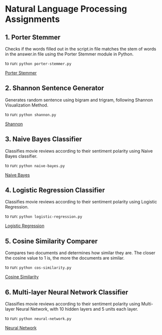 # Natural Language Processing Assignments

## 1. Porter Stemmer
Checks if the words filled out in the script.in file matches the stem of words in the answer.in file using the Porter Stemmer module in Python.

to run: ``python porter-stemmer.py``

[Porter Stemmer](./screenshots/porter-stemmer.PNG)

## 2. Shannon Sentence Generator
Generates random sentence using bigram and trigram, following Shannon Visualization Method.

to run: ``python shannon.py``

[Shannon](./screenshots/shannon.PNG)

## 3. Naive Bayes Classifier
Classifies movie reviews according to their sentiment polarity using Naive Bayes classifier.

to run: ``python naive-bayes.py``

[Naive Bayes](./screenshots/naive-bayes.PNG)

## 4. Logistic Regression Classifier
Classifies movie reviews according to their sentiment polarity using Logistic Regression.

to run: ``python logistic-regression.py``

[Logistic Regression](./screenshots/logistic-regression.PNG)

## 5. Cosine Similarity Comparer
Compares two documents and determines how similar they are. The closer the cosine value to 1 is, the more the documents are similar.

to run: ``python cos-similarity.py``

[Cosine Similarity](./screenshots/cosine-similarity.PNG)

## 6. Multi-layer Neural Network Classifier
Classifies movie reviews according to their sentiment polarity using Multi-layer Neural Network, with 10 hidden layers and 5 units each layer.

to run: ``python neural-network.py``

[Neural Network](./screenshots/neural-network.PNG)


